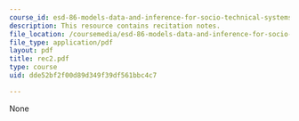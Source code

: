 ```yaml
---
course_id: esd-86-models-data-and-inference-for-socio-technical-systems-spring-2007
description: This resource contains recitation notes.
file_location: /coursemedia/esd-86-models-data-and-inference-for-socio-technical-systems-spring-2007/dde52bf2f00d89d349f39df561bbc4c7_rec2.pdf
file_type: application/pdf
layout: pdf
title: rec2.pdf
type: course
uid: dde52bf2f00d89d349f39df561bbc4c7

---
```

None